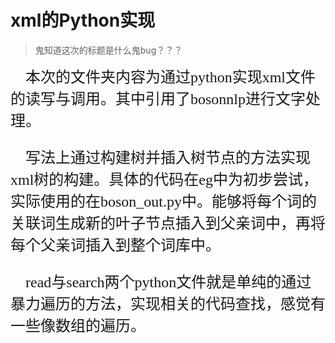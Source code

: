 # xml的Python实现
>鬼知道这次的标题是什么鬼bug？？？

<font size = 5 face='楷体'>
  &#160;&#160;&#160;&#160;本次的文件夹内容为通过python实现xml文件的读写与调用。其中引用了bosonnlp进行文字处理。
  
  
  &#160;&#160;&#160;&#160;写法上通过构建树并插入树节点的方法实现xml树的构建。具体的代码在eg中为初步尝试，实际使用的在boson_out.py中。能够将每个词的关联词生成新的叶子节点插入到父亲词中，再将每个父亲词插入到整个词库中。
  
  
  &#160;&#160;&#160;&#160;read与search两个python文件就是单纯的通过暴力遍历的方法，实现相关的代码查找，感觉有一些像数组的遍历。
 </font>

